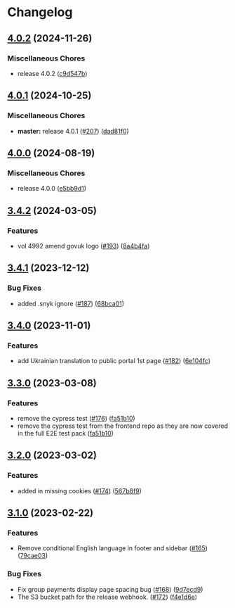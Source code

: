 # Changelog

## [4.0.2](https://github.com/dvsa/rsp-public-portal/compare/v4.0.1...v4.0.2) (2024-11-26)


### Miscellaneous Chores

* release 4.0.2 ([c9d547b](https://github.com/dvsa/rsp-public-portal/commit/c9d547b73566ddf911082798b18581a8c6d3749b))

## [4.0.1](https://github.com/dvsa/rsp-public-portal/compare/v4.0.0...v4.0.1) (2024-10-25)


### Miscellaneous Chores

* **master:** release 4.0.1 ([#207](https://github.com/dvsa/rsp-public-portal/issues/207)) ([dad81f0](https://github.com/dvsa/rsp-public-portal/commit/dad81f014d94588dacd4e738b206862de7cbe4a4))

## [4.0.0](https://github.com/dvsa/rsp-public-portal/compare/v3.4.2...v4.0.0) (2024-08-19)


### Miscellaneous Chores

* release 4.0.0 ([e5bb9d1](https://github.com/dvsa/rsp-public-portal/commit/e5bb9d1a4184d8b70ecb70bdb867ebd9afeeb89f))

## [3.4.2](https://github.com/dvsa/rsp-public-portal/compare/v3.4.1...v3.4.2) (2024-03-05)


### Features

* vol 4992 amend govuk logo ([#193](https://github.com/dvsa/rsp-public-portal/issues/193)) ([8a4b4fa](https://github.com/dvsa/rsp-public-portal/commit/8a4b4fa43385338e7a0dd0812128aa91767f81c7))

## [3.4.1](https://github.com/dvsa/rsp-public-portal/compare/v3.4.0...v3.4.1) (2023-12-12)


### Bug Fixes

* added .snyk ignore ([#187](https://github.com/dvsa/rsp-public-portal/issues/187)) ([68bca01](https://github.com/dvsa/rsp-public-portal/commit/68bca017babe7b90652686b8185524d179544a42))

## [3.4.0](https://github.com/dvsa/rsp-public-portal/compare/v3.3.0...v3.4.0) (2023-11-01)


### Features

* add Ukrainian translation to public portal 1st page ([#182](https://github.com/dvsa/rsp-public-portal/issues/182)) ([6e104fc](https://github.com/dvsa/rsp-public-portal/commit/6e104fc2735199056a5c72c0c92c0bc699c9f8bc))

## [3.3.0](https://github.com/dvsa/rsp-public-portal/compare/v3.2.0...v3.3.0) (2023-03-08)


### Features

* remove the cypress test  ([#176](https://github.com/dvsa/rsp-public-portal/issues/176)) ([fa51b10](https://github.com/dvsa/rsp-public-portal/commit/fa51b101c2d9154e75dcda945854c41dce0bcf3f))
* remove the cypress test from the frontend repo as they are now covered in the full E2E test pack ([fa51b10](https://github.com/dvsa/rsp-public-portal/commit/fa51b101c2d9154e75dcda945854c41dce0bcf3f))

## [3.2.0](https://github.com/dvsa/rsp-public-portal/compare/v3.1.0...v3.2.0) (2023-03-02)


### Features

* added in missing cookies ([#174](https://github.com/dvsa/rsp-public-portal/issues/174)) ([567b8f9](https://github.com/dvsa/rsp-public-portal/commit/567b8f957380c0a04a7f5d31ec5dd0177bf2a1d0))

## [3.1.0](https://github.com/dvsa/rsp-public-portal/compare/v3.0.0...v3.1.0) (2023-02-22)


### Features

* Remove conditional English language in footer and sidebar ([#165](https://github.com/dvsa/rsp-public-portal/issues/165)) ([79cae03](https://github.com/dvsa/rsp-public-portal/commit/79cae03b26e636a010ca92e26910a7a98f32f6c4))


### Bug Fixes

* Fix group payments display page spacing bug ([#168](https://github.com/dvsa/rsp-public-portal/issues/168)) ([9d7ecd9](https://github.com/dvsa/rsp-public-portal/commit/9d7ecd98e93a61d530bc215315d7e328e83422f0))
* The S3 bucket path for the release webhook.  ([#172](https://github.com/dvsa/rsp-public-portal/issues/172)) ([f4e1d6e](https://github.com/dvsa/rsp-public-portal/commit/f4e1d6ec908d5788f2dc6b6da048375ffdbca970))
